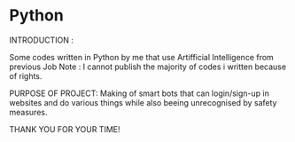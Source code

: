 # Python


INTRODUCTION :

Some codes written in Python by me that use Artifficial Intelligence from previous Job
Note : I cannot publish the majority of codes i written because of rights.

PURPOSE OF PROJECT: Making of smart bots that can login/sign-up in websites and do various things while also beeing unrecognised by safety measures.

THANK YOU FOR YOUR TIME!
